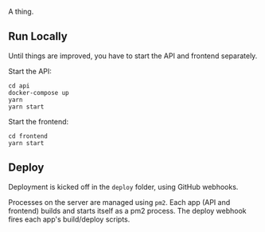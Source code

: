 A thing.

## Run Locally

Until things are improved, you have to start the API and frontend separately.

Start the API:

```
cd api
docker-compose up
yarn
yarn start
```

Start the frontend:

```
cd frontend
yarn start
```

## Deploy

Deployment is kicked off in the `deploy` folder, using GitHub webhooks. 

Processes on the server are managed using `pm2`. Each app (API and frontend) builds
and starts itself as a pm2 process. The deploy webhook fires each app's build/deploy scripts.

